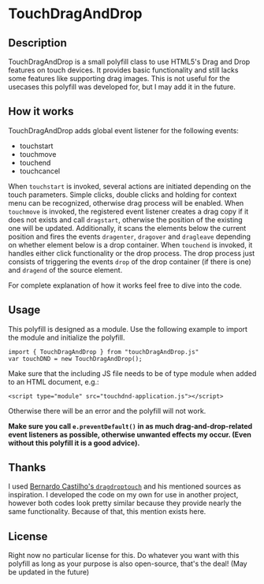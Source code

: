 # TouchDragAndDrop

## Description
TouchDragAndDrop is a small polyfill class to use HTML5's Drag and Drop features on touch devices.
It provides basic functionality and still lacks some features like supporting drag images. This is not useful for the usecases this polyfill was developed for, but I may add it in the future.

## How it works

TouchDragAndDrop adds global event listener for the following events:

- touchstart
- touchmove
- touchend
- touchcancel

When `touchstart` is invoked, several actions are initiated depending on the touch parameters. Simple clicks, double clicks and holding for context menu can be recognized, otherwise drag process will be enabled.
When `touchmove` is invoked, the registered event listener creates a drag copy if it does not exists and call `dragstart`, otherwise the position of the existing one will be updated. Additionally, it scans the elements below the current position and fires the events `dragenter`, `dragover` and `dragleave` depending on whether element below is a drop container.
When `touchend` is invoked, it handles either click functionality or the drop process. The drop process just consists of triggering the events `drop` of the drop container (if there is one) and `dragend` of the source element. 

For complete explanation of how it works feel free to dive into the code.

## Usage

This polyfill is designed as a module. Use the following example to import the module and initialize the polyfill.
```
import { TouchDragAndDrop } from "touchDragAndDrop.js"
var touchDND = new TouchDragAndDrop();
```

Make sure that the including JS file needs to be of type module when added to an HTML document, e.g.:
```
<script type="module" src="touchdnd-application.js"></script>
```
Otherwise there will be an error and the polyfill will not work.

**Make sure you call `e.preventDefault()` in as much drag-and-drop-related event listeners as possible, otherwise unwanted effects my occur. (Even without this polyfill it is a good advice).**

## Thanks

I used [Bernardo Castilho's `dragdroptouch`](https://github.com/Bernardo-Castilho/dragdroptouch) and his mentioned sources as inspiration. I developed the code on my own for use in another project, however both codes look pretty similar because they provide nearly the same functionality. Because of that, this mention exists here.

## License

Right now no particular license for this. Do whatever you want with this polyfill as long as your purpose is also open-source, that's the deal!
(May be updated in the future)
